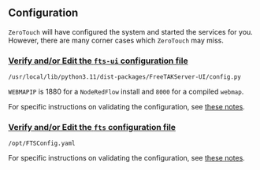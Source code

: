 
## Configuration

`ZeroTouch` will have configured the system and started the services for you. 
However, there are many corner cases which `ZeroTouch` may miss.

### [Verify and/or Edit the `fts-ui` configuration file](../../administration/usingConsole.md)  
```text
/usr/local/lib/python3.11/dist-packages/FreeTAKServer-UI/config.py
```
`WEBMAPIP` is 1880 for a `NodeRedFlow` install and `8000` for a compiled `webmap`.

For specific instructions on validating the configuration,
see [these notes](../Troubleshooting/fts-ui-server.md).

### [Verify and/or Edit the `fts` configuration file](../../administration/usingConsole.md) 
```text
/opt/FTSConfig.yaml
```

For specific instructions on validating the configuration,
see [these notes](../Troubleshooting/fts-server.md).